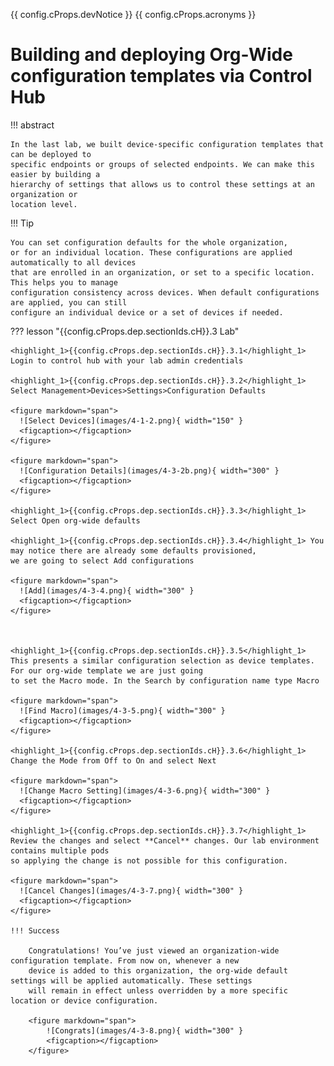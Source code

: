 {{ config.cProps.devNotice }}
{{ config.cProps.acronyms }}
# Building and deploying Org-Wide configuration templates via Control Hub

!!! abstract

    In the last lab, we built device-specific configuration templates that can be deployed to 
    specific endpoints or groups of selected endpoints. We can make this easier by building a 
    hierarchy of settings that allows us to control these settings at an organization or 
    location level.

!!! Tip
    
    You can set configuration defaults for the whole organization, 
    or for an individual location. These configurations are applied automatically to all devices 
    that are enrolled in an organization, or set to a specific location. This helps you to manage 
    configuration consistency across devices. When default configurations are applied, you can still
    configure an individual device or a set of devices if needed.

??? lesson "{{config.cProps.dep.sectionIds.cH}}.3 Lab"

    <highlight_1>{{config.cProps.dep.sectionIds.cH}}.3.1</highlight_1> Login to control hub with your lab admin credentials
    
    <highlight_1>{{config.cProps.dep.sectionIds.cH}}.3.2</highlight_1> Select Management>Devices>Settings>Configuration Defaults
    
    <figure markdown="span">
      ![Select Devices](images/4-1-2.png){ width="150" }
      <figcaption></figcaption>
    </figure>
    
    <figure markdown="span">
      ![Configuration Details](images/4-3-2b.png){ width="300" }
      <figcaption></figcaption>
    </figure>
    
    <highlight_1>{{config.cProps.dep.sectionIds.cH}}.3.3</highlight_1> Select Open org-wide defaults
    
    <highlight_1>{{config.cProps.dep.sectionIds.cH}}.3.4</highlight_1> You may notice there are already some defaults provisioned, 
    we are going to select Add configurations
    
    <figure markdown="span">
      ![Add](images/4-3-4.png){ width="300" }
      <figcaption></figcaption>
    </figure>
    
    
    
    <highlight_1>{{config.cProps.dep.sectionIds.cH}}.3.5</highlight_1> This presents a similar configuration selection as device templates. 
    For our org-wide template we are just going 
    to set the Macro mode. In the Search by configuration name type Macro
    
    <figure markdown="span">
      ![Find Macro](images/4-3-5.png){ width="300" }
      <figcaption></figcaption>
    </figure>
    
    <highlight_1>{{config.cProps.dep.sectionIds.cH}}.3.6</highlight_1> Change the Mode from Off to On and select Next
    
    <figure markdown="span">
      ![Change Macro Setting](images/4-3-6.png){ width="300" }
      <figcaption></figcaption>
    </figure>
    
    <highlight_1>{{config.cProps.dep.sectionIds.cH}}.3.7</highlight_1> Review the changes and select **Cancel** changes. Our lab environment contains multiple pods
    so applying the change is not possible for this configuration.
    
    <figure markdown="span">
      ![Cancel Changes](images/4-3-7.png){ width="300" }
      <figcaption></figcaption>
    </figure>

    !!! Success
    
        Congratulations! You’ve just viewed an organization-wide configuration template. From now on, whenever a new 
        device is added to this organization, the org-wide default settings will be applied automatically. These settings 
        will remain in effect unless overridden by a more specific location or device configuration.
    
        <figure markdown="span">
            ![Congrats](images/4-3-8.png){ width="300" }
            <figcaption></figcaption>
        </figure>